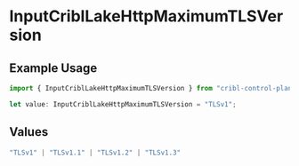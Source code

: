 # InputCriblLakeHttpMaximumTLSVersion

## Example Usage

```typescript
import { InputCriblLakeHttpMaximumTLSVersion } from "cribl-control-plane/models";

let value: InputCriblLakeHttpMaximumTLSVersion = "TLSv1";
```

## Values

```typescript
"TLSv1" | "TLSv1.1" | "TLSv1.2" | "TLSv1.3"
```